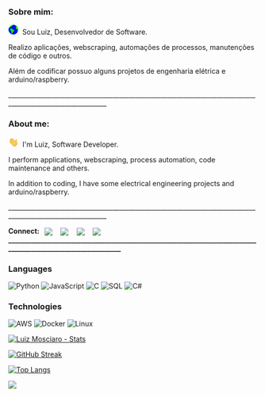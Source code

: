 ### Sobre mim:
<p align="left"><img src="https://github.com/LuizMosciaro/LuizMosciaro/blob/main/Earth.gif" height="20">&nbsp;&nbsp;Sou Luiz, Desenvolvedor de Software.</p>
<p>Realizo aplicações, webscraping, automações de processos, manutenções de código e outros.
  
Além de codificar possuo alguns projetos de engenharia elétrica e arduino/raspberry.
</p>

_____________________________________________________________________________________________________________<br>
### About me:
<p align="left"><img src="https://github.com/LuizMosciaro/LuizMosciaro/blob/main/Hi.gif" height="20">&nbsp;&nbsp;I'm Luiz, Software Developer.</p>
<p>I perform applications, webscraping, process automation, code maintenance and others.

In addition to coding, I have some electrical engineering projects and arduino/raspberry.
</p>
_____________________________________________________________________________________________________________<br>
<b>
<p align="left">Connect:&nbsp;&nbsp;

<a align="center" href="https://www.linkedin.com/in/luizmosciaro/" target="blank">
<img align="center" src="https://img.shields.io/badge/LinkedIn-luizmosciaro-blue"></a> 
&nbsp;&nbsp;&nbsp;

<a align="center" href="mailto:edu.mosciaro@live.com" target="blank">
<img align="center" src="https://img.shields.io/badge/Email-edu.mosciaro%40live.com-blueviolet"></a>
&nbsp;&nbsp;&nbsp;

<a align="center" href="https://wa.me/5592992754311?text=Ola%20Luiz%20Mosciaro,%20encontrei%20seu%20contato%20no%20GitHub." target="blank">
<img align="center" src="https://img.shields.io/badge/WhatsApp-mynumber-succes"></a>
&nbsp;&nbsp;&nbsp;

<a align="center" href="https://github.com/LuizMosciaro/LuizMosciaro" target="blank">
<img align="center" src="https://img.shields.io/badge/Github-luizmosciaro-yellow"></a>
_____________________________________________________________________________________________________________<br>
</b>
</p>

### Languages
![Python](https://img.shields.io/badge/-Python-000?&logo=Python)
![JavaScript](https://img.shields.io/badge/-JavaScript-000?&logo=JavaScript)
![C](https://img.shields.io/badge/-C-000?&logo=C)
![SQL](https://img.shields.io/badge/-SQL-000?&logo=MySQL)
![C#](https://img.shields.io/badge/-CSharp-000?&logo=Csharp)


### Technologies
![AWS](https://img.shields.io/badge/-AWS-000?&logo=Amazon-AWS&logoColor=F90)
![Docker](https://img.shields.io/badge/-Docker-000?&logo=Docker)
![Linux](https://img.shields.io/badge/-Linux-000?&logo=Linux)


[![Luiz Mosciaro - Stats](https://github-readme-stats.vercel.app/api?username=luizmosciaro&hide=stars,&count_private=true&theme=yeblu)](https://github.com/luizmosciaro/github-readme-stats)

[![GitHub Streak](https://github-readme-streak-stats.herokuapp.com?user=LuizMosciaro&theme=yeblu&locale=pt-br&date_format=j%20M%5B%20Y%5D)](https://git.io/streak-stats)

[![Top Langs](https://github-readme-stats.vercel.app/api/top-langs/?username=luizmosciaro&layout=compact&theme=yeblu&locale=pt-br)](https://github.com/anuraghazra/github-readme-stats)

![](https://komarev.com/ghpvc/?username=luizmosciaro&style=flat&label=Profile+Views)
